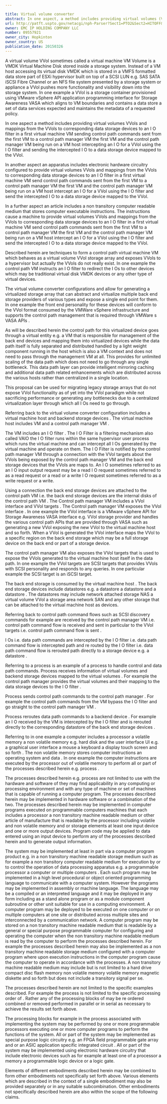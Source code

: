 ```yaml
---

title: Virtual volume converter
abstract: In one aspect, a method includes providing virtual volumes (VVols) and mappings from the VVols to corresponding data storage devices to an I/O filter in a first virtual machine (VM), sending control path commands sent from the first VM to a control-path manager VM, the first VM and the control-path manager VM being run on a VM host, intercepting an I/O for a VVol using the I/O filter and sending the intercepted I/O to a data storage device mapped to the VVol.
url: http://patft.uspto.gov/netacgi/nph-Parser?Sect1=PTO2&Sect2=HITOFF&p=1&u=%2Fnetahtml%2FPTO%2Fsearch-adv.htm&r=1&f=G&l=50&d=PALL&S1=09557921&OS=09557921&RS=09557921
owner: EMC IP HOLDING COMPANY LLC
number: 09557921
owner_city: Hopkinton
owner_country: US
publication_date: 20150326
---
```

A virtual volume VVol sometimes called a virtual machine VM Volume is a VMDK Virtual Machine Disk stored inside a storage system. Instead of a VM host accessing its virtual disk VMDK which is stored in a VMFS formatted data store part of ESXi hypervisor built on top of a SCSI LUN e.g. SAS SATA iSCSI Fibre Channel or an NFS file system presented by a storage system or appliance a VVol pushes more functionality and visibility down into the storage system. In one example a VVol is a storage container provisioned using VMware vSphere API application programming interface for Storage Awareness VASA which aligns to VM boundaries and contains a data store a set of data services expected and maintains the metadata of a requested policy.

In one aspect a method includes providing virtual volumes VVols and mappings from the VVols to corresponding data storage devices to an I O filter in a first virtual machine VM sending control path commands sent from the first VM to a control path manager VM the first VM and the control path manager VM being run on a VM host intercepting an I O for a VVol using the I O filter and sending the intercepted I O to a data storage device mapped to the VVol.

In another aspect an apparatus includes electronic hardware circuitry configured to provide virtual volumes VVols and mappings from the VVols to corresponding data storage devices to an I O filter in a first virtual machine VM send control path commands sent from the first VM to a control path manager VM the first VM and the control path manager VM being run on a VM host intercept an I O for a VVol using the I O filter and send the intercepted I O to a data storage device mapped to the VVol.

In a further aspect an article includes a non transitory computer readable medium that stores computer executable instructions. The instructions cause a machine to provide virtual volumes VVols and mappings from the VVols to corresponding data storage devices to an I O filter in a first virtual machine VM send control path commands sent from the first VM to a control path manager VM the first VM and the control path manager VM being run on a VM host intercept an I O for a VVol using the I O filter and send the intercepted I O to a data storage device mapped to the VVol.

Described herein are techniques to form a control path virtual machine VM which behaves as a virtual volume VVol storage array and exposes VVols to a hypervisor but actually the VVols do not really exist. In one example the control path VM instructs an I O filter to redirect the I Os to other devices which may be traditional virtual disk VMDK devices or any other type of virtual devices.

The virtual volume converter configurations and allow for generating a virtualized storage array that can abstract and virtualize multiple back end storage providers of various types and expose a single end point for them. In one example the front end personality for these devices will conform to the VVol format consumed by the VMWare vSphere infrastructure and supports the control path management that is required through VMWare s VASA APIs .

As will be described herein the control path for this virtualized device goes through a virtual entity e.g. a VM that is responsible for management of the back end devices and mapping them into virtualized devices while the data path itself is fully separated and distributed handled by a light weight component running in the host which is also a VM context and does not need to pass through the management VM at all. This provides for unlimited scaling of the data path which does not need to go through any single bottleneck. This data path layer can provide intelligent mirroring caching and additional data path related enhancements which are distributed across the various hosts rather than centralized in a single location.

This proposal can be used for migrating legacy storage arrays that do not expose VVol functionality as of yet into the VVol paradigm while not sacrificing performance or generating any bottlenecks due to a centralized virtualization layer through which all I Os need to go through.

Referring back to the virtual volume converter configuration includes a virtual machine host and backend storage devices . The virtual machine host includes VM and a control path manager VM .

The VM includes an I O filter . The I O Filter is a filtering mechanism also called VAIO the I O filter runs within the same hypervisor user process which runs the virtual machine and can intercept all I Os generated by the virtual machine and operate on them. The I O Filter is notified by the control path manager VM through a connection with the VVol targets about the VVols being exposed by the control path manager VM and the back end storage devices that the VVols are maps to. An I O sometimes referred to as an I O input output request may be a read I O request sometimes referred to as a read request or a read or a write I O request sometimes referred to as a write request or a write.

Using a connection the back end storage devices are attached to the control path VM i.e. the back end storage devices are the internal disks of the control path VM . The Control path manager VM includes a VVol interface and VVol targets . The Control path manager VM exposes the VVol interface . In one example the VVol interface is a VMware vSphere API for Storage Awareness VASA interface e.g. VVol storage provider and handles the various control path APIs that are provided through VASA such as generating a new VVol exposing the new VVol to the virtual machine host and so forth. When a VVol is generated the VVol interface maps the VVol to a specific region on the back end storage which may be a full storage device on the back end or part of a storage device.

The control path manager VM also exposes the VVol targets that is used to expose the VVols generated to the virtual machine host itself in the data path. In one example the VVol targets are SCSI targets that provides VVols with SCSI personality and responds to any queries. In one particular example the SCSI target is an iSCSI target.

The back end storage is consumed by the virtual machine host . The back end storage devices include datastores e.g. a datastore a datastore and a datastore . The datastores may include network attached storage NAS a virtual volume VVol a storage area network SAN and any other storage that can be attached to the virtual machine host as devices.

Referring back to control path command flows such as SCSI discovery commands for example are received by the control path manager VM i.e. control path command flow is received and sent in particular to the VVol targets i.e. control path command flow is sent .

I Os i.e. data path commands are intercepted by the I O filter i.e. data path command flow is intercepted path and re routed by the I O filter i.e. data path command flow is rerouted path directly to a storage device e.g. a datastore .

Referring to a process is an example of a process to handle control and data path commands. Process receives information of virtual volumes and backend storage devices mapped to the virtual volumes . For example the control path manager provides the virtual volumes and their mapping to the data storage devices to the I O filter .

Process sends control path commands to the control path manager . For example the control path commands from the VM bypass the I O filter and go straight to the control path manager VM .

Process reroutes data path commands to a backend device . For example an I O received by the VM is intercepted by the I O filter and is rerouted directly to the corresponding datastore of the back end storage devices .

Referring to in one example a computer includes a processor a volatile memory a non volatile memory e.g. hard disk and the user interface UI e.g. a graphical user interface a mouse a keyboard a display touch screen and so forth . The non volatile memory stores computer instructions an operating system and data . In one example the computer instructions are executed by the processor out of volatile memory to perform all or part of the processes described herein e.g. process .

The processes described herein e.g. process are not limited to use with the hardware and software of they may find applicability in any computing or processing environment and with any type of machine or set of machines that is capable of running a computer program. The processes described herein may be implemented in hardware software or a combination of the two. The processes described herein may be implemented in computer programs executed on programmable computers machines that each includes a processor a non transitory machine readable medium or other article of manufacture that is readable by the processor including volatile and non volatile memory and or storage elements at least one input device and one or more output devices. Program code may be applied to data entered using an input device to perform any of the processes described herein and to generate output information.

The system may be implemented at least in part via a computer program product e.g. in a non transitory machine readable storage medium such as for example a non transitory computer readable medium for execution by or to control the operation of data processing apparatus e.g. a programmable processor a computer or multiple computers . Each such program may be implemented in a high level procedural or object oriented programming language to communicate with a computer system. However the programs may be implemented in assembly or machine language. The language may be a compiled or an interpreted language and it may be deployed in any form including as a stand alone program or as a module component subroutine or other unit suitable for use in a computing environment. A computer program may be deployed to be executed on one computer or on multiple computers at one site or distributed across multiple sites and interconnected by a communication network. A computer program may be stored on a non transitory machine readable medium that is readable by a general or special purpose programmable computer for configuring and operating the computer when the non transitory machine readable medium is read by the computer to perform the processes described herein. For example the processes described herein may also be implemented as a non transitory machine readable storage medium configured with a computer program where upon execution instructions in the computer program cause the computer to operate in accordance with the processes. A non transitory machine readable medium may include but is not limited to a hard drive compact disc flash memory non volatile memory volatile memory magnetic diskette and so forth but does not include a transitory signal per se.

The processes described herein are not limited to the specific examples described. For example the process is not limited to the specific processing order of . Rather any of the processing blocks of may be re ordered combined or removed performed in parallel or in serial as necessary to achieve the results set forth above.

The processing blocks for example in the process associated with implementing the system may be performed by one or more programmable processors executing one or more computer programs to perform the functions of the system. All or part of the system may be implemented as special purpose logic circuitry e.g. an FPGA field programmable gate array and or an ASIC application specific integrated circuit . All or part of the system may be implemented using electronic hardware circuitry that include electronic devices such as for example at least one of a processor a memory a programmable logic device or a logic gate.

Elements of different embodiments described herein may be combined to form other embodiments not specifically set forth above. Various elements which are described in the context of a single embodiment may also be provided separately or in any suitable subcombination. Other embodiments not specifically described herein are also within the scope of the following claims.

